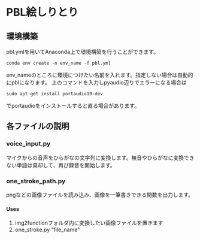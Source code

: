 # PBL絵しりとり
## 環境構築
pbl.ymlを用いてAnaconda上で環境構築を行うことができます。
```
conda env create -n env_name -f pbl.yml
```
env_nameのところに環境につけたい名前を入れます。指定しない場合は自動的にpblになります。
上のコマンドを入力しpyaudio辺りでエラーになる場合は
```
sudo apt-get install portaudio19-dev
```
でportaudioをインストールすると直る場合があります。
## 各ファイルの説明
### voice_input.py
マイクからの音声をひらがなの文字列に変換します。無音やひらがなに変換できない単語は棄却して、再び録音を開始します。
### one_stroke_path.py
pngなどの画像ファイルを読み込み、画像を一筆書きできる関数を出力します。
#### Uses
1. img2functionフォルダ内に変換したい画像ファイルを置きます
1. one_stroke.py "file_name"
